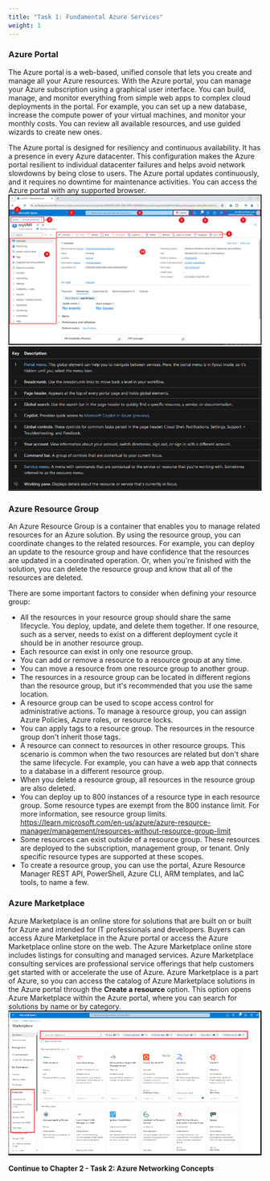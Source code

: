 ```yaml
---
title: "Task 1: Fundamental Azure Services"
weight: 1
---
```




### Azure Portal
The Azure portal is a web-based, unified console that lets you create and manage all your Azure resources. With the Azure portal, you can manage your Azure subscription using a graphical user interface. You can build, manage, and monitor everything from simple web apps to complex cloud deployments in the portal. For example, you can set up a new database, increase the compute power of your virtual machines, and monitor your monthly costs. You can review all available resources, and use guided wizards to create new ones.

The Azure portal is designed for resiliency and continuous availability. It has a presence in every Azure datacenter. This configuration makes the Azure portal resilient to individual datacenter failures and helps avoid network slowdowns by being close to users. The Azure portal updates continuously, and it requires no downtime for maintenance activities. You can access the Azure portal with any supported browser.
![](../Images/Azure-Service-Portal.PNG)
![](../Images/Azure-Service-Portal-Table.PNG)


### Azure Resource Group
An Azure Resource Group is a container that enables you to manage related resources for an Azure solution. By using the resource group, you can coordinate changes to the related resources. For example, you can deploy an update to the resource group and have confidence that the resources are updated in a coordinated operation. Or, when you're finished with the solution, you can delete the resource group and know that all of the resources are deleted.

There are some important factors to consider when defining your resource group:
- All the resources in your resource group should share the same lifecycle. You deploy, update, and delete them together. If one resource, such as a server, needs to exist on a different deployment cycle it should be in another resource group.
- Each resource can exist in only one resource group.
- You can add or remove a resource to a resource group at any time.
- You can move a resource from one resource group to another group.
- The resources in a resource group can be located in different regions than the resource group, but it's recommended that you use the same location.
- A resource group can be used to scope access control for administrative actions. To manage a resource group, you can assign Azure Policies, Azure roles, or resource locks.
- You can apply tags to a resource group. The resources in the resource group don't inherit those tags.
- A resource can connect to resources in other resource groups. This scenario is common when the two resources are related but don't share the same lifecycle. For example, you can have a web app that connects to a database in a different resource group.
- When you delete a resource group, all resources in the resource group are also deleted.
- You can deploy up to 800 instances of a resource type in each resource group. Some resource types are exempt from the 800 instance limit. For more information, see resource group limits.  https://learn.microsoft.com/en-us/azure/azure-resource-manager/management/resources-without-resource-group-limit
- Some resources can exist outside of a resource group. These resources are deployed to the subscription, management group, or tenant. Only specific resource types are supported at these scopes.
- To create a resource group, you can use the portal, Azure Resource Manager REST API, PowerShell, Azure CLI, ARM templates, and IaC tools, to name a few.

### Azure Marketplace
Azure Marketplace is an online store for solutions that are built on or built for Azure and intended for IT professionals and developers. Buyers can access Azure Marketplace in the Azure portal or access the Azure Marketplace online store on the web. The Azure Marketplace online store includes listings for consulting and managed services. Azure Marketplace consulting services are professional service offerings that help customers get started with or accelerate the use of Azure.
Azure Marketplace is a part of Azure, so you can access the catalog of Azure Marketplace solutions in the Azure portal through the **Create a resource** option. This option opens Azure Marketplace within the Azure portal, where you can search for solutions by name or by category.
![](../Images/Azure-Service-Marketplace.PNG)

**Continue to Chapter 2 - Task 2: Azure Networking Concepts**